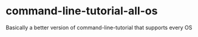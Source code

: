 # command-line-tutorial-all-os
Basically a better version of command-line-tutorial that supports every OS
